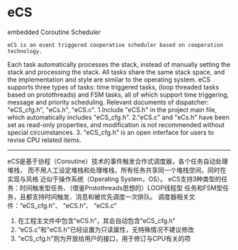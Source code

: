 # eCS
embedded Coroutine Scheduler

    eCS is an event triggered cooperative scheduler based on cooperation technology. 
Each task automatically processes the stack, instead of manually setting the stack 
and processing the stack. All tasks share the same stack space, and the implementation 
and style are similar to the operating system.
    eCS supports three types of tasks: time triggered tasks, (loop threaded tasks 
based on protothreads) and FSM tasks, all of which support time triggering, message 
and priority scheduling. 
    Relevant documents of dispatcher: "eCS_cfg.h", "eCs.h", "eCS.c".
    1.Include "eCS.h" in the project main file, which automatically includes "eCS_cfg.h".
    2."eCS.c" and "eCs.h" have been set as read-only properties, and modification is not 
recommended without special circumstances.
   3. "eCS_cfg.h" is an open interface for users to revise CPU related items.

------------------------------------------------------------------------------------
  eCS是基于协程（Coroutine）技术的事件触发合作式调度器，各个任务自动处理堆栈，
而不用人工设定堆栈和处理堆栈，所有任务共享同一个堆栈空间，同时在实现与风格
近似于操作系统（Operating System，OS）。
  eCS支持3种类型的任务：时间触发型任务、（借鉴Protothreads思想的）LOOP线程型
任务和FSM型任务，且都支持时间触发、消息和被优先调度一次排队。
  调度器相关文件：“eCS_cfg.h”、 “eCS.h”、 “eCS.c”
  1. 在工程主文件中包含“eCS.h”，其会自动包含“eCS_cfg.h”
  2. “eCS.c”和"eCS.h"已经设置为只读属性，无特殊情况不建议修改
  3. "eCS_cfg.h"则为开放给用户的接口，用于修订与CPU有关的项	
